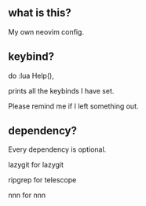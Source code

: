## what is this?

My own neovim config.

## keybind?

do :lua Help(),

prints all the keybinds I have set.

Please remind me if I left something out.

## dependency? 

Every dependency is optional.

lazygit for lazygit

ripgrep for telescope

nnn for nnn

